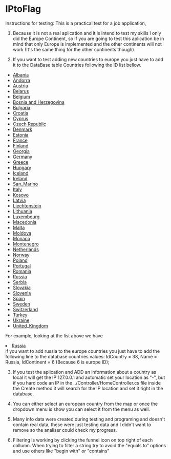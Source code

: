 IPtoFlag
========

Instructions for testing:
This is a practical test for a job application,

1) Because it is not a real aplication and it is intend to test my skills I only did the Europe Continent, so if you are going to test this aplication be in mind that only Europe is implemented and the other continents will not work (It's the same thing for the other continents though)

2) If you want to test adding new countries to europe you just have to add it to the DataBase table Countries following the ID list bellow.
<div id="map-europe">
 <ul class="europe">
  <li class="eu1"><a href="#albania">Albania</a></li>
  <li class="eu2"><a href="#andorra">Andorra</a></li>
  <li class="eu3"><a href="#austria">Austria</a></li>
  <li class="eu4"><a href="#belarus">Belarus</a></li>
  <li class="eu5"><a href="#belgium">Belgium</a></li>
  <li class="eu6"><a href="#bosnia-and-herzegovina">Bosnia and Herzegovina</a></li>
  <li class="eu7"><a href="#bulgaria">Bulgaria</a></li>
  <li class="eu8"><a href="#croatia">Croatia</a></li>
  <li class="eu9"><a href="#cyprus">Cyprus</a></li>
  <li class="eu10"><a href="#czech-republic">Czech Republic</a></li>
  <li class="eu11"><a href="#denmark">Denmark</a></li>
  <li class="eu12"><a href="#estonia">Estonia</a></li>
  <li class="eu13"><a href="#france">France</a></li>
  <li class="eu14"><a href="#finland">Finland</a></li>
  <li class="eu15"><a href="#georgia">Georgia</a></li>
  <li class="eu16"><a href="#germany">Germany</a></li>
  <li class="eu17"><a href="#greece">Greece</a></li>
  <li class="eu18"><a href="#hungary">Hungary</a></li>
  <li class="eu19"><a href="#iceland">Iceland</a></li>
  <li class="eu20"><a href="#ireland">Ireland</a></li>
  <li class="eu21"><a href="#san-marino">San_Marino</a></li>
  <li class="eu22"><a href="#italy">Italy</a></li>
  <li class="eu23"><a href="#kosovo">Kosovo</a></li>
  <li class="eu24"><a href="#latvia">Latvia</a></li>
  <li class="eu25"><a href="#liechtenstein">Liechtenstein</a></li>
  <li class="eu26"><a href="#lithuania">Lithuania</a></li>
  <li class="eu27"><a href="#luxembourg">Luxembourg</a></li>
  <li class="eu28"><a href="#macedonia">Macedonia</a></li>
  <li class="eu29"><a href="#malta">Malta</a></li>
  <li class="eu30"><a href="#moldova">Moldova</a></li>
  <li class="eu31"><a href="#monaco">Monaco</a></li>
  <li class="eu32"><a href="#montenegro">Montenegro</a></li>
  <li class="eu33"><a href="#netherlands">Netherlands</a></li>
  <li class="eu34"><a href="#norway">Norway</a></li>
  <li class="eu35"><a href="#poland">Poland</a></li>
  <li class="eu36"><a href="#portugal">Portugal</a></li>
  <li class="eu37"><a href="#romania">Romania</a></li>
  <li class="eu38"><a href="#russia">Russia</a></li>
  <li class="eu39"><a href="#serbia">Serbia</a></li>
  <li class="eu40"><a href="#slovakia">Slovakia</a></li>
  <li class="eu41"><a href="#slovenia">Slovenia</a></li>
  <li class="eu42"><a href="#spain">Spain</a></li>
  <li class="eu43"><a href="#sweden">Sweden</a></li>
  <li class="eu44"><a href="#switzerland">Switzerland</a></li>
  <li class="eu45"><a href="#turkey">Turkey</a></li>
  <li class="eu46"><a href="#ukraine">Ukraine</a></li>
  <li class="eu47"><a href="#united-kingdom">United_Kingdom</a></li>
<!-- remove this comment and UK list item (above) to activate countries of the United Kingdom
  <li class="eu48"><a href="#england">England</a></li>
  <li class="eu49"><a href="#isle-of-man">Isle_of_Man</a></li>
  <li class="eu50"><a href="#northern-ireland">Northern_Ireland</a></li>
  <li class="eu51"><a href="#scotland">Scotland</a></li>
  <li class="eu52"><a href="#wales">Wales</a></li>
-->
 </ul>
</div>

For example, looking at the list above we have <li class="eu38"><a href="#russia">Russia</a></li>
if you want to add russia to the europe countries you just have to add the following line to the database countries values:
IdCountry = 38, Name = Russia, IdContinent = 6 (Because 6 is europe ID);

3) If you test the aplication and ADD an information about a country as local it will get the IP 127.0.0.1 and automatic set your location as "-", but if you hard code an IP in the ../Controller/HomeController.cs file inside the Create method it will search for the IP location and set it right in the database.

4) You can either select an european country from the map or once the dropdown menu is show you can select it from the menu as well. 

5) Many info data were created during testing and programing and doesn't contain real data, these were just testing data and I didn't want to remove so the analiser could check my progress. 

6) Filtering is working by clicking the funnel icon on top right of each collumn. When trying to filter a string try to avoid the "equals to" options and use others like "begin with" or "contains"

